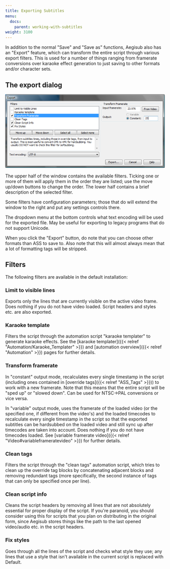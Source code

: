 ```yaml
---
title: Exporting Subtitles
menu:
  docs:
    parent: working-with-subtitles
weight: 3100
---
```


In addition to the normal "Save" and "Save as" functions, Aegisub also has an "Export" feature, which can transform the entire script through various export filters. This is used for a number of things ranging from framerate conversions over karaoke effect generation to just saving to other formats and/or character sets.

## The export dialog

![Export](/img/3.2/Export.png#center)

The upper half of the window contains the available filters. Ticking one or more of them will apply them in the order they are listed; use the move up/down buttons to change the order. The lower half contains a brief description of the selected filter.

Some filters have configuration parameters; those that do will extend the window to the right and put any settings controls there.

The dropdown menu at the bottom controls what text encoding will be used for the exported file. May be useful for exporting to legacy programs that do not support Unicode.

When you click the "Export" button, do note that you can choose other formats than ASS to save to. Also note that this will almost always mean that a lot of formatting tags will be stripped.

## Filters

The following filters are available in the default installation:

### Limit to visible lines

Exports only the lines that are currently visible on the active video frame. Does nothing if you do not have video loaded. Script headers and styles etc. are also exported.

### Karaoke template

Filters the script through the automation script "karaoke templater" to generate karaoke effects. See the [karaoke templater]({{< relref "Automation/Karaoke_Templater" >}}) and [automation overview]({{< relref "Automation" >}}) pages for further details.

### Transform framerate

In "constant" output mode, recalculates every single timestamp in the script (including ones contained in [override tags]({{< relref "ASS_Tags" >}})) to work with a new framerate. Note that this means that the entire script will be "sped up" or "slowed down". Can be used for NTSC->PAL conversions or vice versa.

In "variable" output mode, uses the framerate of the loaded video (or the specified one, if different from the video's) and the loaded timecodes to recalculate every single timestamp in the script so that the exported subtitles can be hardsubbed on the loaded video and still sync up after timecodes are taken into account. Does nothing if you do not have timecodes loaded. See [variable framerate video]({{< relref "Video#variableframeratevideo" >}}) for further details.

### Clean tags

Filters the script through the "clean tags" automation script, which tries to clean up the override tag blocks by concatenating adjacent blocks and removing redundant tags (more specifically, the second instance of tags that can only be specified once per line).

### Clean script info

Cleans the script headers by removing all lines that are not absolutely essential for proper display of the script. If you're paranoid, you should consider using this for scripts that you plan on distributing in the original form, since Aegisub stores things like the path to the last opened video/audio etc. in the script headers.

### Fix styles

Goes through all the lines of the script and checks what style they use; any lines that use a style that isn't available in the current script is replaced with Default.
